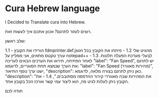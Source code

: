 # Cura Hebrew language
 I Decided to Translate cura into Hebrew.
 
 רוצים לעזור לתרגם? אכוון אתכם איך לעשות זאת. 
 
 שלב ראשון: 
 
 1.1 - הורידו את הקובץ fdmprinter.def.json מהגיט שלי
 1.2 - פיתחו את הקובץ בכל עורך טקטס מתאים, אני ממליץ על notepad++ לבעלי מערכת הפעלה חלונות. 
 1.3 - לאחר הפתיחה, תיראו את הערכים הבאים לעריכה
       "label": "Fan Speed", 
       יש לתרגם את הערך שנמצא תחת הסוגריים, לדוגמא: 
       "label": "Fan Speed (מהירות מאוורר)",
       ישנו ערך נוסף התיאור, 
       "description": 
        כאן ניתן לתרגם בצורה מלאה, לדוגמא. 
        "description": "את המהירות שבה מאווררי קירור ההדפסה מסתובבים.",
 1.4 - את הקובץ ניתן לעלות לגיט פה, הוא ליצור עמי קשר וארכז הכל בקובץ אחד. 

תודה לכם      

